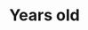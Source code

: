 ---
title: Years old
bigNumber: TEN
bigNumberSubtext: YEARS 
bigNumberSourceText: Click to see the Genesis Block
bigNumberSourceLink: https://www.blockchain.com/btc/block/000000000019d6689c085ae165831e934ff763ae46a2a6c172b3f1b60a8ce26f
explanationText: The first Bitcoin block was mined over a decade ago in 2009. 
page: faq
---